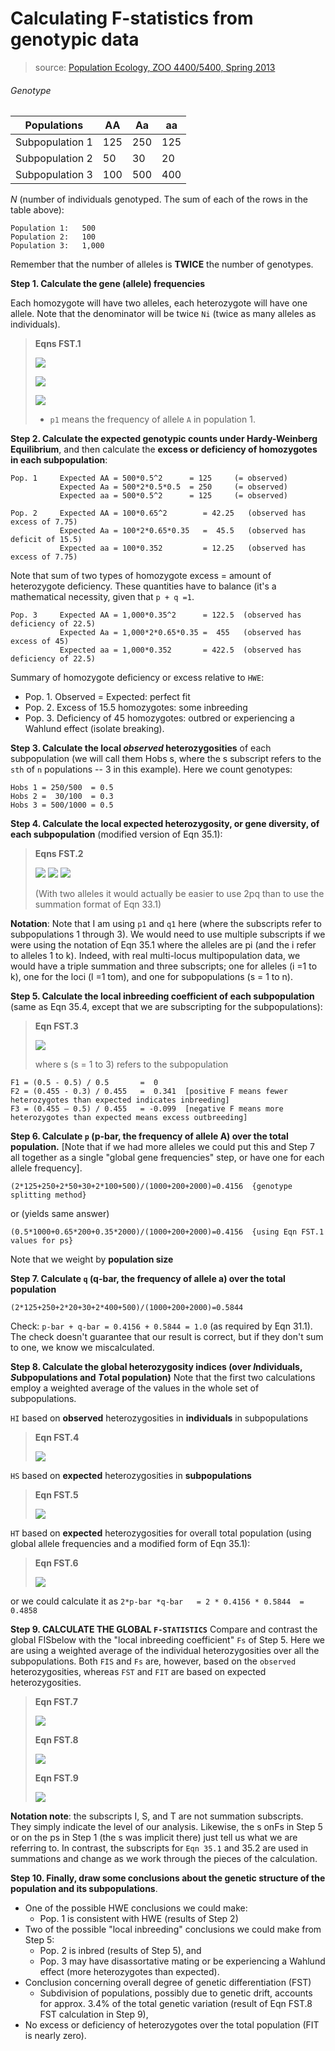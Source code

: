# Calculating F-statistics from genotypic data

> source: [Population Ecology, ZOO 4400/5400, Spring 2013](http://www.uwyo.edu/dbmcd/popecol/index.html)

###### Genotype

|Populations    | AA| Aa| aa|
|---------------|---|---|---|
|Subpopulation 1|125|250|125|
|Subpopulation 2| 50| 30| 20|
|Subpopulation 3|100|500|400|

_N_ (number of individuals genotyped. The sum of each of the rows in the table above):

```
Population 1:   500
Population 2:   100
Population 3:   1,000
```

Remember that the number of alleles is **TWICE** the number of genotypes.

**Step 1.  Calculate the gene (allele) frequencies**

Each homozygote will have two alleles, each heterozygote will have one allele.  Note that the denominator will be twice ``Ni`` (twice as many alleles as individuals).

> **Eqns FST.1**
>
> ![](./p1.png)
>
> ![](./p2.png)
>
> ![](./p3.png)
>
> * ``p1`` means the frequency of allele ``A`` in population 1.

**Step 2.  Calculate the expected genotypic counts under Hardy-Weinberg Equilibrium**, and then calculate the **excess or deficiency of homozygotes in each subpopulation**:

```
Pop. 1     Expected AA = 500*0.5^2      = 125     (= observed)
           Expected Aa = 500*2*0.5*0.5  = 250     (= observed)
           Expected aa = 500*0.5^2      = 125     (= observed)

Pop. 2     Expected AA = 100*0.65^2        = 42.25   (observed has excess of 7.75)
           Expected Aa = 100*2*0.65*0.35   =  45.5   (observed has deficit of 15.5)
           Expected aa = 100*0.352         = 12.25   (observed has excess of 7.75)
```

Note that sum of two types of homozygote excess = amount of heterozygote deficiency. These quantities have to balance (it's a mathematical necessity, given that ``p + q =1``.

```
Pop. 3     Expected AA = 1,000*0.35^2      = 122.5  (observed has deficiency of 22.5)
           Expected Aa = 1,000*2*0.65*0.35 =  455   (observed has excess of 45)
           Expected aa = 1,000*0.352       = 422.5  (observed has deficiency of 22.5)
```

Summary of homozygote deficiency or excess relative to ``HWE``:

+ Pop. 1.  Observed = Expected: perfect fit
+ Pop. 2.  Excess of 15.5 homozygotes: some inbreeding
+ Pop. 3.  Deficiency of 45 homozygotes: outbred or experiencing a Wahlund effect (isolate breaking).

**Step 3.  Calculate the local _observed_ heterozygosities** of each subpopulation (we will call them Hobs s, where the s  subscript refers to the ``sth`` of ``n`` populations  -- 3 in this example).
Here we count genotypes:

```
Hobs 1 = 250/500  = 0.5
Hobs 2 =  30/100  = 0.3
Hobs 3 = 500/1000 = 0.5
```

**Step 4.  Calculate the local expected heterozygosity, or gene diversity, of each subpopulation** (modified version of Eqn 35.1):

> **Eqns FST.2**
>
> ![](./H_exp1.png)
> ![](./H_exp2.png)
> ![](./H_exp3.png)
>
> (With two alleles it would actually be easier to use 2pq than to use the summation format of Eqn 33.1)

**Notation**: Note that I am using ``p1`` and ``q1`` here (where the subscripts refer to subpopulations 1 through 3). We would need to use multiple subscripts if we were using the notation of Eqn 35.1 where the alleles are pi  (and the i refer to alleles 1 to k).  Indeed, with real multi-locus multipopulation data, we would have a triple summation and three subscripts;  one for alleles (i =1 to k), one for the loci (l =1 tom), and one for subpopulations (s = 1 to n).

**Step 5.  Calculate the local inbreeding coefficient of each subpopulation** (same as Eqn 35.4, except that we are subscripting for the subpopulations):

> **Eqn FST.3**
>
> ![](./Fs.png)
>
> where s (s = 1 to 3) refers to the subpopulation

```
F1 = (0.5 - 0.5) / 0.5       =  0
F2 = (0.455 - 0.3) / 0.455   =  0.341  [positive F means fewer heterozygotes than expected indicates inbreeding]
F3 = (0.455 — 0.5) / 0.455   = -0.099  [negative F means more heterozygotes than expected means excess outbreeding]
```

**Step 6. Calculate ``p`` (p-bar, the frequency of allele A) over the total population.**
[Note that if we had more alleles we could put this and Step 7 all together as a single "global gene frequencies" step, or have one for each allele frequency].

```
(2*125+250+2*50+30+2*100+500)/(1000+200+2000)=0.4156  {genotype splitting method}
```
or (yields same answer)
```
(0.5*1000+0.65*200+0.35*2000)/(1000+200+2000)=0.4156  {using Eqn FST.1 values for ps}
```

Note that we weight by **population size**

**Step 7.  Calculate ``q`` (q-bar, the frequency of allele a) over the total population**

```
(2*125+250+2*20+30+2*400+500)/(1000+200+2000)=0.5844
```
Check: ``p-bar + q-bar = 0.4156 + 0.5844 = 1.0`` (as required by Eqn 31.1).
The check doesn't guarantee that our result is correct, but if they don't sum to one, we know we miscalculated.

**Step 8.  Calculate the global heterozygosity indices (over *I*ndividuals, *S*ubpopulations and *T*otal population)**
Note that the first two calculations employ a weighted average of the values in the whole set of subpopulations.

``HI`` based on **observed** heterozygosities in **individuals** in subpopulations

> **Eqn FST.4**
>
> ![](./HI.png)

``HS`` based on **expected** heterozygosities in **subpopulations**

> **Eqn FST.5**
>
> ![](./HS.png)

``HT`` based on **expected** heterozygosities for overall total population (using global allele frequencies and a modified form of Eqn 35.1):

> **Eqn FST.6**
>
> ![](./HT.png)

or we could calculate it as ``2*p-bar *q-bar   = 2 * 0.4156 * 0.5844  = 0.4858``

**Step 9.  CALCULATE THE GLOBAL ``F-STATISTICS``**
Compare and contrast the global FISbelow with the "local inbreeding coefficient" ``Fs`` of Step 5.
Here we are using a weighted average of the individual heterozygosities over all the subpopulations.
Both ``FIS`` and ``Fs`` are, however, based on the ``observed`` heterozygosities, whereas ``FST`` and ``FIT`` are based   on expected heterozygosities.

> **Eqn FST.7**
>
> ![](./FIS.png)
>
> **Eqn FST.8**
>
> ![](./FST.png)
>
> **Eqn FST.9**
>
> ![](./FIT.png)

**Notation note**: the subscripts I, S, and T are not summation subscripts. They simply indicate the level of our analysis.  Likewise, the s onFs in Step 5 or on the ps in Step 1 (the s was implicit there) just tell us what we are referring to. In contrast, the subscripts for ``Eqn 35.1`` and 35.2 are used in summations and change as we work through the pieces of the calculation.

**Step 10.  Finally, draw some conclusions about the genetic structure of the population and its subpopulations**.

+ One of the possible HWE conclusions we could make:
   + Pop. 1 is consistent with HWE (results of Step 2)
+ Two of the possible "local inbreeding" conclusions we could make from Step 5:
   + Pop. 2 is inbred (results of Step 5), and
   + Pop. 3 may have disassortative mating or be experiencing a Wahlund effect (more heterozygotes than expected).
+ Conclusion concerning overall degree of genetic differentiation (FST)
   + Subdivision of populations, possibly due to genetic drift, accounts for approx. 3.4% of the total genetic variation (result of Eqn FST.8 FST calculation in Step 9),
+ No excess or deficiency of heterozygotes over the total population (FIT  is nearly zero).